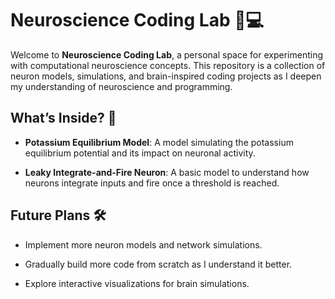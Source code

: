 # Neuroscience Coding Lab 🧠💻

Welcome to **Neuroscience Coding Lab**, a personal space for experimenting with computational neuroscience concepts. This repository is a collection of neuron models, simulations, and brain-inspired coding projects as I deepen my understanding of neuroscience and programming.

## What’s Inside? 🚀

- **Potassium Equilibrium Model**: A model simulating the potassium equilibrium potential and its impact on neuronal activity.
  
- **Leaky Integrate-and-Fire Neuron**: A basic model to understand how neurons integrate inputs and fire once a threshold is reached.

## Future Plans 🛠️

- Implement more neuron models and network simulations.

- Gradually build more code from scratch as I understand it better.

- Explore interactive visualizations for brain simulations.
